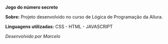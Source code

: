 **Jogo do número secreto**

**Sobre:**
Projeto desenvolvido no curso de Lógica de Programação da Allura.

**Linguagens utilizadas:**
CSS - HTML - JAVASCRIPT

*Desenvolvido por Marcelo*
